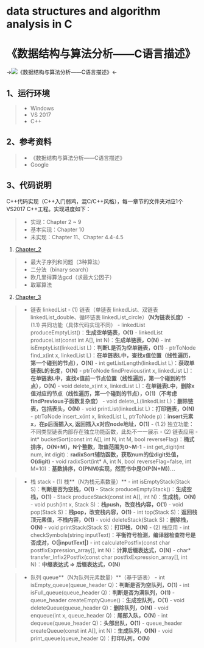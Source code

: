 #  data structures and algorithm analysis in C
# 《数据结构与算法分析——C语言描述》

->![《数据结构与算法分析——C语言描述》](https://github.com/Eajack/data-structures-and-algorithm-analysis-in-C/blob/master/book.jpg)<-

## 1、运行环境
> * Windows
> * VS 2017
> * C++

## 2、参考资料
> * 《数据结构与算法分析——C语言描述》
> * Google

## 3、代码说明
C++代码实现（C++入门弱鸡，混C/C++风格），每一章节的文件夹对应1个VS2017 C++工程。实现进度如下：
>* 实现：Chapter 2 ~ 9
>* 基本实现：Chapter 10
>* 未实现：Chapter 11、Chapter 4.4-4.5

1. [Chapter_2](https://github.com/Eajack/data-structures-and-algorithm-analysis-in-C/tree/master/chapter_2)
>* 最大子序列和问题（3种算法）
>* 二分法（binary search）
>* 欧几里得算法gcd（求最大公因子）
>* 取幂算法

2. [Chapter_3](https://github.com/Eajack/data-structures-and-algorithm-analysis-in-C/tree/master/chapter_3)

>* 链表 linkedList
	- (1) 链表（单链表 linkedList、双链表 linkedList_double、循环链表 linkedList_circle）**（N为链表长度）**
		- (1.1) 共同功能（具体代码实现不同）
			- linkedList produceEmptyList()：**生成空单链表，O(1)**
			- linkedList produceList(const int A[], int N)：**生成单链表，O(N)**
			- int isEmptyList(linkedList L)：**判断L是否为空单链表，O(1)**
			- ptrToNode find_x(int x, linkedList L)：**在单链表L中，查找x值位置（线性遍历，第一个碰到的节点），O(N)**
			- int getListLength(linkedList L)：**获取单链表L的长度，O(N)**
			- ptrToNode findPrevious(int x, linkedList L)：**在单链表L中，查找x值前一节点位置（线性遍历，第一个碰到的节点），O(N)**
			- void delete_x(int x, linkedList L)：**在单链表L中，删除x值对应的节点（线性遍历，第一个碰到的节点），O(1)（不考虑findPrevious子函数复杂度）**
			- void delete_L(linkedList L)：**删除链表，包括表头，O(N)**
			- void printList(linkedList L)：**打印链表，O(N)**
			- ptrToNode insert_x(int x, linkedList L, ptrToNode p)：**insert元素x，在p后面插入x, 返回插入x对应node地址，O(1)**
		- (1.2) 独立功能：不同类型链表内部存在独立功能函数，此处不一一展示
	- (2) 链表应用
		- int* bucketSort(const int A[], int N, int M, bool reverseFlag)：**桶式排序，O(N+M)，N个整数，取值范围为0~M-1**
		- int get_digit(int num, int digit)：**radixSort辅助函数，获取num的位digit处值，O(digit)**
		- void radixSort(int* A, int N, bool reverseFlag=false, int M=10)：**基数排序，O(PNM)实现，然而书中是O(P(N+M))...**

>* 栈 stack
	- (1) 栈**（N为栈元素数量）**
		- int isEmptyStack(Stack S)：**判断是否为空栈，O(1)**
		- Stack produceEmptyStack()：**生成空栈，O(1)**
		- Stack produceStack(const int A[], int N)：**生成栈，O(N)**
		- void push(int x, Stack S)：**栈push，改变栈内容，O(1)**
		- void pop(Stack S)：**栈pop，改变栈内容，O(1)**
		- int top(Stack S)：**返回栈顶元素值，不栈内容，O(1)**
		- void deleteStack(Stack S)：**删除栈，O(N)**
		- void printStack(Stack S)：**打印栈，O(N)**
	- (2) 栈应用
		- int checkSymbols(string inputText)：**平衡符号检测，编译器检查符号是否成对，O(|inputText|)**
		- int calculatePostfix(const char postfixExpression_array[], int N)：**计算后缀表达式，O(N)**
		- char* transfer_Infix2Postfix(const char postfixExpression_array[], int N)：**中缀表达式 => 后缀表达式，O(N)**

>* 队列 queue**（N为队列元素数量）**（基于链表）
	- int isEmpty_queue(queue_header Q)：**判断是否为空队列，O(1)**
	- int isFull_queue(queue_header Q)：**判断是否为满队列，O(1)**
	- queue_header createEmptyQueue()：**生成空队列，O(1)**
	- void deleteQueue(queue_header Q)：**删除队列，O(N)**
	- void enqueue(int x, queue_header Q)：**尾部入队，O(N)**
	- int dequeue(queue_header Q)：**头部出队，O(1)**
	- queue_header createQueue(const int A[], int N)：**生成队列，O(N)**
	- void print_queue(queue_header Q)：**打印队列，O(N)**